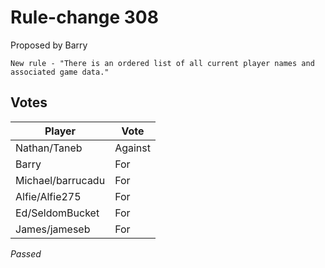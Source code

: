 # Rule-change 308

Proposed by Barry

```
New rule - "There is an ordered list of all current player names and associated game data."
```

## Votes

| Player            | Vote     |
|-------------------|----------|
| Nathan/Taneb      | Against  |
| Barry             | For      |
| Michael/barrucadu | For      |
| Alfie/Alfie275    | For      |
| Ed/SeldomBucket   | For      |
| James/jameseb     | For      |

*Passed*
